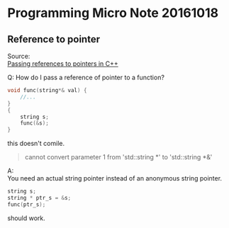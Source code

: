 
# Programming Micro Note 20161018

## Reference to pointer

Source:  
[Passing references to pointers in C++](http://stackoverflow.com/questions/823426/passing-references-to-pointers-in-c)  

Q: How do I pass a reference of pointer to a function?  
```C++
void func(string*& val) {
	//...
}
{
	string s;
	func(&s);
}
```
this doesn't comile.
>  cannot convert parameter 1 from 'std::string *' to 'std::string *&'  

A:  
You need an actual string pointer instead of an anonymous string pointer.
```C++
string s;
string * ptr_s = &s;
func(ptr_s);
```
should work.

 



